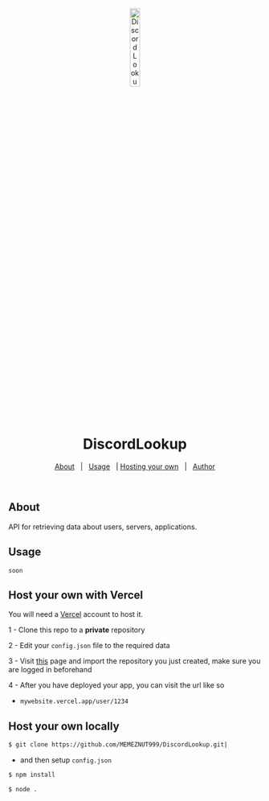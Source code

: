 <div align="center" id="top"> 
  <img src="https://cdn.discordapp.com/attachments/1047881750342291566/1137409085935997089/sasa.png" alt="DiscordLookup" style="width:20%" />

  &#xa0;

</div>

<h1 align="center">DiscordLookup</h1>



<p align="center">
  <a href="#about">About</a> &#xa0; | &#xa0; 
  <a href="#usage">Usage</a> &#xa0; |
  <a href="#Host-your-own-with-vercel">Hosting your own</a> &#xa0; | &#xa0;
  <a href="https://github.com/MEMEZNUT999" target="_blank">Author</a>
</p>

<br>

## About ##

API for retrieving data about users, servers, applications.

## Usage ##

`soon`

## Host your own with Vercel ##

You will need a [Vercel](https://vercel.com) account to host it.

1 - Clone this repo to a **private** repository

2 - Edit your `config.json` file to the required data

3 - Visit [this](https://vercel.com/new) page and import the repository you just created, make sure you are logged in beforehand

4 - After you have deployed your app, you can visit the url like so
   - `mywebsite.vercel.app/user/1234`

## Host your own locally ##

```bash
$ git clone https://github.com/MEMEZNUT999/DiscordLookup.git|
```
- and then setup `config.json`
```bash
$ npm install
```
```bash
$ node .

```

&#xa0;

